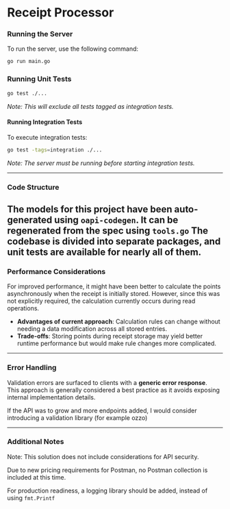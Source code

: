 # Receipt Processor

### Running the Server
To run the server, use the following command:

```bash
go run main.go
```

### Running Unit Tests

```bash
go test ./...
```
*Note: This will exclude all tests tagged as integration tests.*

#### Running Integration Tests
To execute integration tests:

```bash
go test -tags=integration ./...
```

*Note: The server must be running before starting integration tests.*

---

### Code Structure
The models for this project have been auto-generated using `oapi-codegen`. It can be regenerated from the spec using `tools.go`
The codebase is divided into separate packages, and unit tests are available for nearly all of them.
---

### Performance Considerations
For improved performance, it might have been better to calculate the points asynchronously when the receipt is initially stored. However, since this was not explicitly required, the calculation currently occurs during read operations.

- **Advantages of current approach**: Calculation rules can change without needing a data modification across all stored entries.
- **Trade-offs**: Storing points during receipt storage may yield better runtime performance but would make rule changes more complicated.

---

### Error Handling
Validation errors are surfaced to clients with a **generic error response**.  
This approach is generally considered a best practice as it avoids exposing internal implementation details.

If the API was to grow and more endpoints added, I would consider introducing a validation library (for example ozzo)

---

### Additional Notes
Note: This solution does not include considerations for API security.      

Due to new pricing requirements for Postman, no Postman collection is included at this time.

For production readiness, a logging library should be added, instead of using `fmt.Printf`